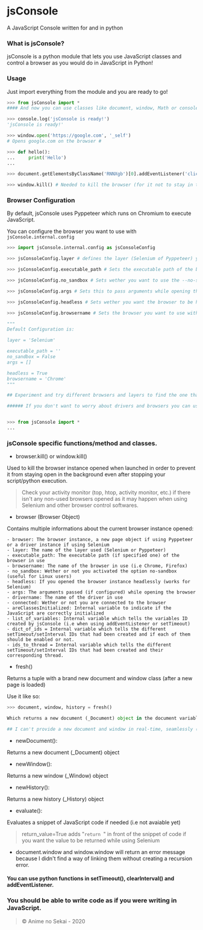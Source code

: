 # jsConsole
 A JavaScript Console written for and in python

### What is jsConsole?
jsConsole is a python module that lets you use JavaScript classes and control a browser as you would do in JavaScript in Python!

### Usage
Just import everything from the module and you are ready to go!

```python
>>> from jsConsole import *
#### And now you can use classes like document, window, Math or console from Python!

>>> console.log('jsConsole is ready!')
'jsConsole is ready!'

>>> window.open('https://google.com', '_self')
# Opens google.com on the browser #

>>> def hello():
...     print('Hello')
...

>>> document.getElementsByClassName('RNNXgb')[0].addEventListener('click', hello) ### Adding an event listener to the search bar from google.com which executes hello() when clicked.

>>> window.kill() # Needed to kill the browser (for it not to stay in the background even with Python quited)
```

### Browser Configuration
By default, jsConsole uses Pyppeteer which runs on Chromium to execute JavaScript.

You can configure the browser you want to use with `jsConsole.internal.config`
```python
>>> import jsConsole.internal.config as jsConsoleConfig

>>> jsConsoleConfig.layer # defines the layer (Selenium of Pyppeteer) you want to use --> String

>>> jsConsoleConfig.executable_path # Sets the executable path of the browser you want to use. --> String

>>> jsConsoleConfig.no_sandbox # Sets wether you want to use the --no-sandbox argument whie opening the browser or not (useful for Linux) --> bool

>>> jsConsoleConfig.args # Sets this to pass arguments while opening the browser. --> Needs to be a list

>>> jsConsoleConfig.headless # Sets wether you want the browser to be headless or not with Selenium --> bool

>>> jsConsoleConfig.browsername # Sets the browser you want to use with Selenium ('Chrome', 'Firefox' and 'PhantomJS' are currently supported) --> String

"""
Default Configuration is:

layer = 'Selenium'

executable_path = ''
no_sandbox = False
args = []

headless = True
browsername = 'Chrome'
"""

## Experiment and try different browsers and layers to find the one that fits the best for you. I've personnaly tried my module with the default configurations.

###### If you don't want to worry about drivers and browsers you can use Pyppeteer which will download, install and set up a browser for you.


>>> from jsConsole import *
...
```

### jsConsole specific functions/method and classes.
- browser.kill() or window.kill()

Used to kill the browser instance opened when launched in order to prevent it from staying open in the background even after stopping your script/python execution.

> Check your activity monitor (top, htop, activity monitor, etc.) if there isn't any non-used browsers opened as it may happen when using Selenium and other browser control softwares.


- browser (Browser Object)

Contains multiple informations about the current browser instance opened:

    - browser: The browser instance, a new page object if using Pyppeteer or a driver instance if using Selenium
    - layer: The name of the layer used (Selenium or Pyppeteer)
    - executable_path: The executable path (if specified one) of the browser in use
    - browsername: The name of the browser in use (i.e Chrome, Firefox)
    - no_sandbox: Wether or not you activated the option no-sandbox (useful for Linux users)
    - headless: If you opened the browser instance headlessly (works for Selenium)
    - args: The arguments passed (if configured) while opening the browser
    - drivername: The name of the driver in use
    - connected: Wether or not you are connected to the browser
    - areClassesInitialized: Internal variable to indicate if the JavaScript are correctly initialized
    - list_of_variables: Internal variable which tells the variables ID created by jsConsole (i.e when using addEventListener or setTimeout)
    - dict_of_ids = Internal variable which tells the different setTimeout/setInterval IDs that had been created and if each of them should be enabled or not.
    - ids_to_thread = Internal variable which tells the different setTimeout/setInterval IDs that had been created and their corresponding thread.

- fresh()

Returns a tuple with a brand new document and window class (after a new page is loaded)

Use it like so:
```python
>>> document, window, history = fresh()

Which returns a new document (_Document) object in the document variable, a new window (_Window) object in the window variable and a new history (_History) object in the history variable.

## I can't provide a new document and window in real-time, seamlessly (even though I tried) because of the way they work.
```

- newDocument():

Returns a new document (_Document) object

- newWindow():

Returns a new window (_Window) object

- newHistory():

Returns a new history (_History) object

- evaluate():

Evaluates a snippet of JavaScript code if needed (i.e not avaiable yet)

> return_value=True adds "`return `" in front of the snippet of code if you want the value to be returned while using Selenium

- document.window and window.window will return an error message because I didn't find a way of linking them without creating a recursion error.

#### You can use python functions in setTimeout(), clearInterval() and addEventListener.

### You should be able to write code as if you were writing in JavaScript.


> © Anime no Sekai - 2020